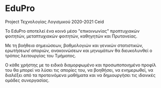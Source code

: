 # EduPro
Project Τεχνολογίας Λογισμικού 2020-2021 Ceid

Το EduPro αποτελεί ένα κοινό μέσο "επικοινωνίας" προπτυχιακών φοιτητών, μεταπτυχιακών φοιτητών, καθηγητών και Πρυτανείας.

 Με τη βοήθεια σημειώσεων, βαθμολογιών και γενικών στατιστικών, ερωτήσεων/ αποριών, ανακοινώσεων και μηνυμάτων θα διευκολυνθεί ο τρόπος λειτουργίας του Τμήματος.
 
 Ο κάθε χρήστης με το ειδικά διαμορφωμένο και προσωποποιημένο προφίλ του θα μπορεί να λύσει τις απορίες του, να βοηθήσει, να ενημερωθεί, να διαλέξει από τα προτεινόμενα μαθήματα και να δημιουργήσει τις ιδανικές ομάδες συνεργασίας.
 
